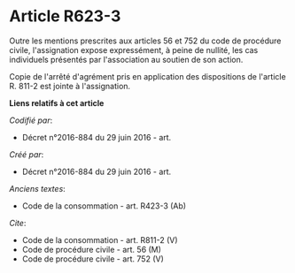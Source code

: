 # Article R623-3

Outre les mentions prescrites aux articles 56 et 752 du code de procédure civile, l'assignation expose expressément, à peine
de nullité, les cas individuels présentés par l'association au soutien de son action. 

Copie de l'arrêté d'agrément pris en application des dispositions de l'article R. 811-2 est jointe à l'assignation.

**Liens relatifs à cet article**

_Codifié par_:

  - Décret n°2016-884 du 29 juin 2016 - art.

_Créé par_:

  - Décret n°2016-884 du 29 juin 2016 - art.

_Anciens textes_:

  - Code de la consommation - art. R423-3 (Ab)

_Cite_:

  - Code de la consommation - art. R811-2 (V)
  - Code de procédure civile - art. 56 (M)
  - Code de procédure civile - art. 752 (V)
